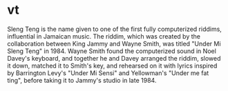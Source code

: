 # vt
Sleng Teng is the name given to one of the first fully computerized riddims, influential in Jamaican music. The riddim, which was created by the collaboration between King Jammy and Wayne Smith, was titled "Under Mi Sleng Teng" in 1984. Wayne Smith found the computerized sound in Noel Davey's keyboard, and together he and Davey arranged the riddim, slowed it down, matched it to Smith's key, and rehearsed on it with lyrics inspired by Barrington Levy's "Under Mi Sensi" and Yellowman's "Under me fat ting", before taking it to Jammy's studio in late 1984.
